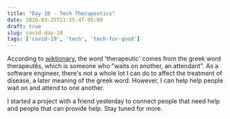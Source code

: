 ```yaml
---
title: "Day 10 - Tech Therapeutics"
date: 2020-03-25T21:55:47-05:00
draft: true
slug: covid-day-10
tags: ['covid-19', 'tech', 'tech-for-good']
---
```


According to [wiktionary](https://en.wiktionary.org/wiki/therapeutic), the word 'therapeutic' comes from the greek word therapeutḗs, which is someone who "waits on another, an attendant".
As a software engineer, there's not a whole lot I can do to affect the treatment of disease, a later meaning of the greek word.
However, I can help help people wait on and attend to one another.

I started a project with a friend yesterday to connect people that need help and people that can provide help.
Stay tuned for more.

